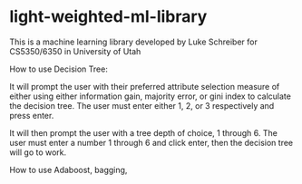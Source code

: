 # light-weighted-ml-library

This is a machine learning library developed by Luke Schreiber for
CS5350/6350 in University of Utah

How to use Decision Tree:

It will prompt the user with their preferred attribute selection measure of either using
either information gain, majority error, or gini index to calculate the decision tree. The user
must enter either 1, 2, or 3 respectively and press enter. 

It will then prompt the user with a tree depth of choice, 1 through 6. The user must enter a number 1
through 6 and click enter, then the decision tree will go to work.

How to use Adaboost, bagging, 
